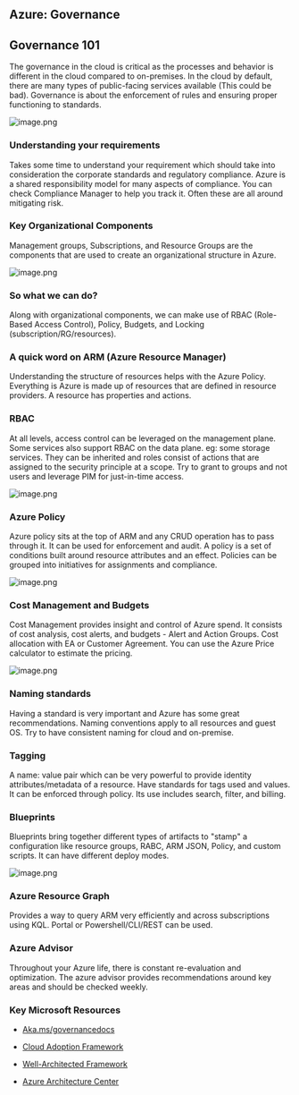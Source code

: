 ## Azure: Governance

## Governance 101
The governance in the cloud is critical as the processes and behavior is different in the cloud compared to on-premises. In the cloud by default, there are many types of public-facing services available (This could be bad). Governance is about the enforcement of rules and ensuring proper functioning to standards.

![image.png](https://cdn.hashnode.com/res/hashnode/image/upload/v1615105444482/5FjTbi1Mg.png)

### Understanding your requirements
Takes some time to understand your requirement which should take into consideration the corporate standards and regulatory compliance. Azure is a shared responsibility model for many aspects of compliance. You can check Compliance Manager to help you track it. Often these are all around mitigating risk.

### Key Organizational Components
Management groups, Subscriptions, and Resource Groups are the components that are used to create an organizational structure in Azure.

![image.png](https://cdn.hashnode.com/res/hashnode/image/upload/v1615104943943/vMh7P8IFJ.png)

### So what we can do?
Along with organizational components, we can make use of RBAC (Role-Based Access Control), Policy, Budgets, and Locking (subscription/RG/resources).

### A quick word on ARM (Azure Resource Manager)
Understanding the structure of resources helps with the Azure Policy. Everything is Azure is made up of resources that are defined in resource providers. A resource has properties and actions. 

### RBAC 
At all levels, access control can be leveraged on the management plane. Some services also support RBAC on the data plane. eg: some storage services. They can be inherited and roles consist of actions that are assigned to the security principle at a scope. Try to grant to groups and not users and leverage PIM for just-in-time access.

![image.png](https://cdn.hashnode.com/res/hashnode/image/upload/v1615105229648/w5ehhonqW.png)

### Azure Policy
Azure policy sits at the top of ARM and any CRUD operation has to pass through it. It can be used for enforcement and audit. A policy is a set of conditions built around resource attributes and an effect. Policies can be grouped into initiatives for assignments and compliance.


![image.png](https://cdn.hashnode.com/res/hashnode/image/upload/v1615105295882/APYGm_NiT.png)
### Cost Management and Budgets
Cost Management provides insight and control of Azure spend. It consists of cost analysis, cost alerts, and budgets - Alert and Action Groups. Cost allocation with EA or Customer Agreement. You can use the Azure Price calculator to estimate the pricing.

![image.png](https://cdn.hashnode.com/res/hashnode/image/upload/v1615105045386/LIVNoMUT2.png)

### Naming standards
Having a standard is very important and Azure has some great recommendations. Naming conventions apply to all resources and guest OS. Try to have consistent naming for cloud and on-premise.

### Tagging
A name: value pair which can be very powerful to provide identity attributes/metadata of a resource. Have standards for tags used and values. It can be enforced through policy. Its use includes search, filter, and billing.  

### Blueprints
Blueprints bring together different types of artifacts to "stamp" a configuration like resource groups, RABC, ARM JSON, Policy, and custom scripts. It can have different deploy modes.

![image.png](https://cdn.hashnode.com/res/hashnode/image/upload/v1615105396794/WQXNyOTgq.png)

### Azure Resource Graph
Provides a way to query ARM very efficiently and across subscriptions using KQL. Portal or Powershell/CLI/REST can be used.

### Azure Advisor
Throughout your Azure life, there is constant re-evaluation and optimization. The azure advisor provides recommendations around key areas and should be checked weekly.

### Key Microsoft Resources

-  [Aka.ms/governancedocs](https://docs.microsoft.com/en-us/azure/governance/) 

-  [Cloud Adoption Framework](https://docs.microsoft.com/en-us/azure/cloud-adoption-framework/) 

-  [Well-Architected Framework](https://www.microsoft.com/azure/partners/well-architected) 

-  [Azure Architecture Center](https://docs.microsoft.com/en-us/azure/architecture/) 


